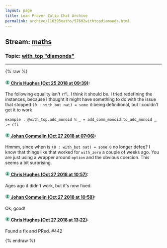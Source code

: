 ```yaml
---
layout: page
title: Lean Prover Zulip Chat Archive 
permalink: archive/116395maths/57602withtopdiamonds.html
---
```


## Stream: [maths](index.html)
### Topic: [with_top "diamonds"](57602withtopdiamonds.html)

---


{% raw %}
#### [![Click to go to Zulip](../../assets/img/zulip2.png) Chris Hughes (Oct 25 2018 at 09:39)](https://leanprover.zulipchat.com/#narrow/stream/116395-maths/topic/with_top%20%22diamonds%22/near/136461132):
The following equality isn't `rfl`. I think it should be. I tried redefining the instances, because I thought it might have something to do with the issue that stopped `(0 : with_bot nat) = some 0` being definitional, but I couldn't get it to work 
```lean
example : @with_top.add_monoid ℕ _ = add_comm_monoid.to_add_monoid _ := rfl
```

#### [![Click to go to Zulip](../../assets/img/zulip2.png) Johan Commelin (Oct 27 2018 at 07:06)](https://leanprover.zulipchat.com/#narrow/stream/116395-maths/topic/with_top%20%22diamonds%22/near/136592348):
Hmmm, since when is `(0 : with_bot nat) = some 0` no longer defeq? I know that things like that worked for `with_zero` a couple of weeks ago. You are just using a wrapper around `option` and the obvious coercion. This seems a bit surprising.

#### [![Click to go to Zulip](../../assets/img/zulip2.png) Chris Hughes (Oct 27 2018 at 10:57)](https://leanprover.zulipchat.com/#narrow/stream/116395-maths/topic/with_top%20%22diamonds%22/near/136598822):
Ages ago it didn't work, but it's now fixed.

#### [![Click to go to Zulip](../../assets/img/zulip2.png) Johan Commelin (Oct 27 2018 at 10:58)](https://leanprover.zulipchat.com/#narrow/stream/116395-maths/topic/with_top%20%22diamonds%22/near/136598865):
Ok, good!

#### [![Click to go to Zulip](../../assets/img/zulip2.png) Chris Hughes (Oct 27 2018 at 13:22)](https://leanprover.zulipchat.com/#narrow/stream/116395-maths/topic/with_top%20%22diamonds%22/near/136603200):
Found a fix and PRed. #442


{% endraw %}
